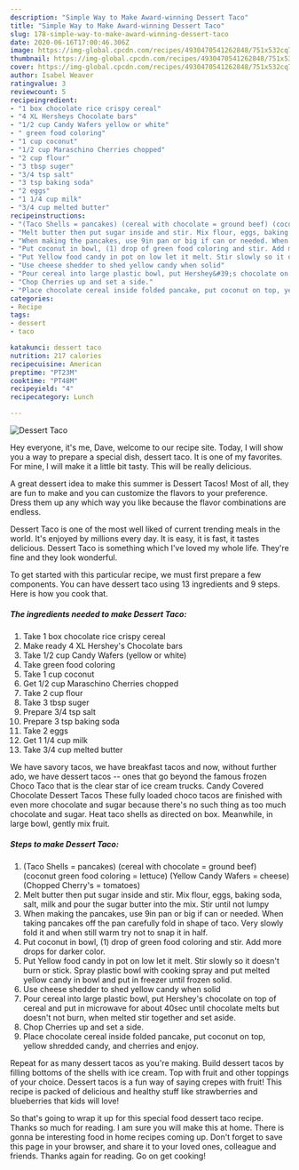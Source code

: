 ```yaml
---
description: "Simple Way to Make Award-winning Dessert Taco"
title: "Simple Way to Make Award-winning Dessert Taco"
slug: 178-simple-way-to-make-award-winning-dessert-taco
date: 2020-06-16T17:00:46.306Z
image: https://img-global.cpcdn.com/recipes/4930470541262848/751x532cq70/dessert-taco-recipe-main-photo.jpg
thumbnail: https://img-global.cpcdn.com/recipes/4930470541262848/751x532cq70/dessert-taco-recipe-main-photo.jpg
cover: https://img-global.cpcdn.com/recipes/4930470541262848/751x532cq70/dessert-taco-recipe-main-photo.jpg
author: Isabel Weaver
ratingvalue: 3
reviewcount: 5
recipeingredient:
- "1 box chocolate rice crispy cereal"
- "4 XL Hersheys Chocolate bars"
- "1/2 cup Candy Wafers yellow or white"
- " green food coloring"
- "1 cup coconut"
- "1/2 cup Maraschino Cherries chopped"
- "2 cup flour"
- "3 tbsp suger"
- "3/4 tsp salt"
- "3 tsp baking soda"
- "2 eggs"
- "1 1/4 cup milk"
- "3/4 cup melted butter"
recipeinstructions:
- "(Taco Shells = pancakes) (cereal with chocolate = ground beef) (coconut green food coloring = lettuce) (Yellow Candy Wafers = cheese) (Chopped Cherry&#39;s = tomatoes)"
- "Melt butter then put sugar inside and stir. Mix flour, eggs, baking soda, salt, milk and pour the sugar butter into the mix. Stir until not lumpy"
- "When making the pancakes, use 9in pan or big if can or needed. When taking pancakes off the pan carefully fold in shape of taco. Very slowly fold it and when still warm try not to snap it in half."
- "Put coconut in bowl, (1) drop of green food coloring and stir. Add more drops for darker color."
- "Put Yellow food candy in pot on low let it melt. Stir slowly so it doesn&#39;t burn or stick. Spray plastic bowl with cooking spray and put melted yellow candy in bowl and put in freezer until frozen solid."
- "Use cheese shedder to shed yellow candy when solid"
- "Pour cereal into large plastic bowl, put Hershey&#39;s chocolate on top of cereal and put in microwave for about 40sec until chocolate melts but doesn&#39;t not burn, when melted stir together and set aside."
- "Chop Cherries up and set a side."
- "Place chocolate cereal inside folded pancake, put coconut on top, yellow shredded candy, and cherries and enjoy."
categories:
- Recipe
tags:
- dessert
- taco

katakunci: dessert taco 
nutrition: 217 calories
recipecuisine: American
preptime: "PT23M"
cooktime: "PT48M"
recipeyield: "4"
recipecategory: Lunch

---
```



![Dessert Taco](https://img-global.cpcdn.com/recipes/4930470541262848/751x532cq70/dessert-taco-recipe-main-photo.jpg)

Hey everyone, it's me, Dave, welcome to our recipe site. Today, I will show you a way to prepare a special dish, dessert taco. It is one of my favorites. For mine, I will make it a little bit tasty. This will be really delicious.

A great dessert idea to make this summer is Dessert Tacos! Most of all, they are fun to make and you can customize the flavors to your preference. Dress them up any which way you like because the flavor combinations are endless.

Dessert Taco is one of the most well liked of current trending meals in the world. It's enjoyed by millions every day. It is easy, it is fast, it tastes delicious. Dessert Taco is something which I've loved my whole life. They're fine and they look wonderful.


To get started with this particular recipe, we must first prepare a few components. You can have dessert taco using 13 ingredients and 9 steps. Here is how you cook that.

<!--inarticleads1-->

##### The ingredients needed to make Dessert Taco:

1. Take 1 box chocolate rice crispy cereal
1. Make ready 4 XL Hershey&#39;s Chocolate bars
1. Take 1/2 cup Candy Wafers (yellow or white)
1. Take  green food coloring
1. Take 1 cup coconut
1. Get 1/2 cup Maraschino Cherries chopped
1. Take 2 cup flour
1. Take 3 tbsp suger
1. Prepare 3/4 tsp salt
1. Prepare 3 tsp baking soda
1. Take 2 eggs
1. Get 1 1/4 cup milk
1. Take 3/4 cup melted butter


We have savory tacos, we have breakfast tacos and now, without further ado, we have dessert tacos -- ones that go beyond the famous frozen Choco Taco that is the clear star of ice cream trucks. Candy Covered Chocolate Dessert Tacos These fully loaded choco tacos are finished with even more chocolate and sugar because there&#39;s no such thing as too much chocolate and sugar. Heat taco shells as directed on box. Meanwhile, in large bowl, gently mix fruit. 

<!--inarticleads2-->

##### Steps to make Dessert Taco:

1. (Taco Shells = pancakes) (cereal with chocolate = ground beef) (coconut green food coloring = lettuce) (Yellow Candy Wafers = cheese) (Chopped Cherry&#39;s = tomatoes)
1. Melt butter then put sugar inside and stir. Mix flour, eggs, baking soda, salt, milk and pour the sugar butter into the mix. Stir until not lumpy
1. When making the pancakes, use 9in pan or big if can or needed. When taking pancakes off the pan carefully fold in shape of taco. Very slowly fold it and when still warm try not to snap it in half.
1. Put coconut in bowl, (1) drop of green food coloring and stir. Add more drops for darker color.
1. Put Yellow food candy in pot on low let it melt. Stir slowly so it doesn&#39;t burn or stick. Spray plastic bowl with cooking spray and put melted yellow candy in bowl and put in freezer until frozen solid.
1. Use cheese shedder to shed yellow candy when solid
1. Pour cereal into large plastic bowl, put Hershey&#39;s chocolate on top of cereal and put in microwave for about 40sec until chocolate melts but doesn&#39;t not burn, when melted stir together and set aside.
1. Chop Cherries up and set a side.
1. Place chocolate cereal inside folded pancake, put coconut on top, yellow shredded candy, and cherries and enjoy.


Repeat for as many dessert tacos as you&#39;re making. Build dessert tacos by filling bottoms of the shells with ice cream. Top with fruit and other toppings of your choice. Dessert tacos is a fun way of saying crepes with fruit! This recipe is packed of delicious and healthy stuff like strawberries and blueberries that kids will love! 

So that's going to wrap it up for this special food dessert taco recipe. Thanks so much for reading. I am sure you will make this at home. There is gonna be interesting food in home recipes coming up. Don't forget to save this page in your browser, and share it to your loved ones, colleague and friends. Thanks again for reading. Go on get cooking!
